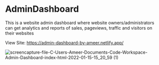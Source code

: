 # AdminDashboard
This is a website admin dashboard where website owners/administrators can get analytics and reports of sales, pageviews, traffic and visitors on their websites

View Site: https://admin-dashboard-by-ameer.netlify.app/

![screencapture-file-C-Users-Ameer-Documents-Code-Workspace-Admin-Dashboard-index-html-2022-01-15-15_20_59 (1)](https://user-images.githubusercontent.com/76779409/149625622-c3c5c73e-f633-40c9-9448-72f23308c387.png)
    
  
      
  
  
